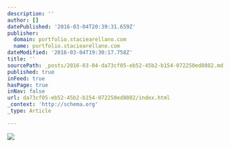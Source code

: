 ```yaml
---
description: ''
author: []
datePublished: '2016-03-04T20:39:31.659Z'
publisher:
  domain: portfolio.staciearellano.com
  name: portfolio.staciearellano.com
dateModified: '2016-03-04T19:30:17.758Z'
title: ''
sourcePath: _posts/2016-03-04-da73cf05-eb52-45b2-b154-072250ed8082.md
published: true
inFeed: true
hasPage: true
inNav: false
url: da73cf05-eb52-45b2-b154-072250ed8082/index.html
_context: 'http://schema.org'
_type: Article

---
```

![](http://other00.deviantart.net/c20b/o/2015/018/6/d/6dd9d36df8ddeefda3b47326e658bb99.jpg)